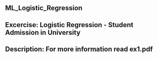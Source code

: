 ## ML_Logistic_Regression

## Excercise: Logistic Regression - Student Admission in University

## Description: For more information read ex1.pdf
